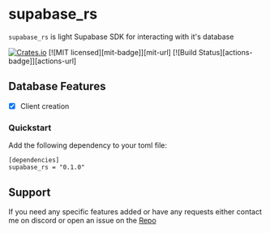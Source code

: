# supabase_rs

`supabase_rs` is light Supabase SDK for interacting with it's database

[![Crates.io][crates-badge]][crates-url]
[![MIT licensed][mit-badge]][mit-url]
[![Build Status][actions-badge]][actions-url]

[crates-badge]: https://img.shields.io/crates/v/supabase_rs.svg
[crates-url]: https://crates.io/crates/supabase_rs

## Database Features

- [x] Client creation


### Quickstart
Add the following dependency to your toml file:
```
[dependencies]
supabase_rs = "0.1.0"
```

## Support
If you need any specific features added or have any requests either contact me on
discord or open an issue on the [Repo](https://github.com/floris-xlx/supabase_rs)